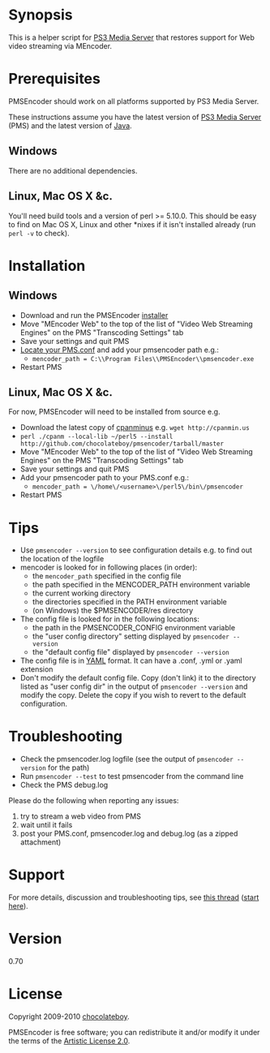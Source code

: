 # Synopsis <a name="Synopsis"></a>

This is a helper script for [PS3 Media Server](http://code.google.com/p/ps3mediaserver/) that restores support for Web video streaming via MEncoder.

# Prerequisites <a name="Prerequisites"></a>

PMSEncoder should work on all platforms supported by PS3 Media Server.

These instructions assume you have the latest version of [PS3 Media Server](http://ps3mediaserver.org/forum/viewtopic.php?f=2&t=3217) (PMS) and the latest version of [Java](http://www.java.com/en/download/index.jsp).

## Windows <a name="Windows"></a>

There are no additional dependencies.

## Linux, Mac OS X &c. <a name="Linux, Mac OS X &c."></a>

You'll need build tools and a version of perl >= 5.10.0. This should be easy to find on Mac OS X, Linux and other *nixes if it isn't installed already (run `perl -v` to check).

# Installation <a name="Installation"></a>

## Windows <a name="Windows"></a>

* Download and run the PMSEncoder [installer](http://cloud.github.com/downloads/chocolateboy/pmsencoder/PMSEncoder-0.70.exe)
* Move "MEncoder Web" to the top of the list of "Video Web Streaming Engines" on the PMS "Transcoding Settings" tab
* Save your settings and quit PMS
* [Locate your PMS.conf](http://ps3mediaserver.org/forum/viewtopic.php?f=2&t=5301) and add your pmsencoder path e.g.:
  * `mencoder_path = C:\\Program Files\\PMSEncoder\\pmsencoder.exe`
* Restart PMS

## Linux, Mac OS X &c. <a name="Unix"></a>

For now, PMSEncoder will need to be installed from source e.g.

* Download the latest copy of [cpanminus](http://github.com/miyagawa/cpanminus) e.g. `wget http://cpanmin.us`
* `perl ./cpanm --local-lib ~/perl5 --install http://github.com/chocolateboy/pmsencoder/tarball/master`
* Move "MEncoder Web" to the top of the list of "Video Web Streaming Engines" on the PMS "Transcoding Settings" tab
* Save your settings and quit PMS
* Add your pmsencoder path to your PMS.conf e.g.:
  * `mencoder_path = \/home\/<username>\/perl5\/bin\/pmsencoder`
* Restart PMS

# Tips <a name="Tips"></a>
* Use `pmsencoder --version` to see configuration details e.g. to find out the location of the logfile
* mencoder is looked for in following places (in order):
  * the `mencoder_path` specified in the config file
  * the path specified in the MENCODER_PATH environment variable
  * the current working directory
  * the directories specified in the PATH environment variable
  * (on Windows) the $PMSENCODER/res directory
* The config file is looked for in the following locations:
  * the path in the PMSENCODER_CONFIG environment variable
  * the "user config directory" setting displayed by `pmsencoder --version`
  * the "default config file" displayed by `pmsencoder --version`
* The config file is in [YAML](http://en.wikipedia.org/wiki/YAML) format. It can have a .conf, .yml or .yaml extension
* Don't modify the default config file. Copy (don't link) it to the directory listed as "user config dir" in the output of `pmsencoder --version` and modify the copy. Delete the copy if you wish to revert to the default configuration.

# Troubleshooting <a name="Troubleshooting"></a>
* Check the pmsencoder.log logfile (see the output of `pmsencoder --version` for the path)
* Run `pmsencoder --test` to test pmsencoder from the command line
* Check the PMS debug.log

Please do the following when reporting any issues:

1. try to stream a web video from PMS
2. wait until it fails
3. post your PMS.conf, pmsencoder.log and debug.log (as a zipped attachment)

# Support <a name="Support"></a>

For more details, discussion and troubleshooting tips, see [this thread](http://ps3mediaserver.org/forum/viewtopic.php?f=6&t=5002) ([start here](http://ps3mediaserver.org/forum/viewtopic.php?f=6&t=5002#p22479)).

# Version <a name="Version"></a>

0.70

# License <a name="License"></a>

Copyright 2009-2010 [chocolateboy](mailto:chocolate@cpan.org).

PMSEncoder is free software; you can redistribute it and/or modify it under the terms of the [Artistic License 2.0](http://www.opensource.org/licenses/artistic-license-2.0.php).

